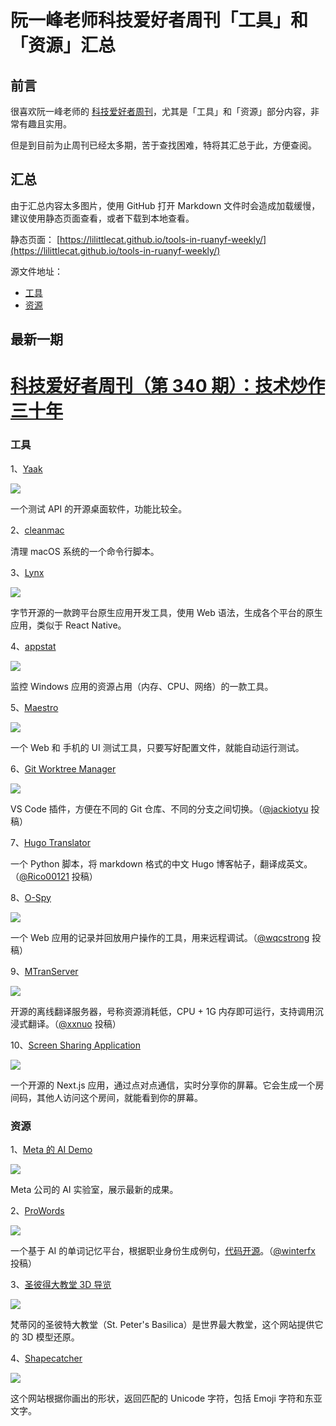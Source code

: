 # 阮一峰老师科技爱好者周刊「工具」和「资源」汇总

## 前言
很喜欢阮一峰老师的 [科技爱好者周刊](https://github.com/ruanyf/weekly)，尤其是「工具」和「资源」部分内容，非常有趣且实用。 

但是到目前为止周刊已经太多期，苦于查找困难，特将其汇总于此，方便查阅。

## 汇总
由于汇总内容太多图片，使用 GitHub 打开 Markdown 文件时会造成加载缓慢，建议使用静态页面查看，或者下载到本地查看。

静态页面：
[https://lilittlecat.github.io/tools-in-ruanyf-weekly/](https://lilittlecat.github.io/tools-in-ruanyf-weekly/)

源文件地址：
- [工具](https://cdn.jsdelivr.net/gh/LiLittleCat/tools-in-ruanyf-weekly/docs/tools.md)
- [资源](https://cdn.jsdelivr.net/gh/LiLittleCat/tools-in-ruanyf-weekly/docs/resources.md)

## 最新一期
<!-- <currentVersion>340</currentVersion> -->
<!-- Begin -->
# [科技爱好者周刊（第 340 期）：技术炒作三十年](https://github.com/ruanyf/weekly/blob/master/docs/issue-340.md)
### 工具


1、[Yaak](https://github.com/mountain-loop/yaak)

![](https://cdn.beekka.com/blogimg/asset/202503/bg2025030102.webp)

一个测试 API 的开源桌面软件，功能比较全。

2、[cleanmac](https://github.com/hkdobrev/cleanmac)

清理 macOS 系统的一个命令行脚本。

3、[Lynx](https://lynxjs.org/)

![](https://cdn.beekka.com/blogimg/asset/202503/bg2025030610.webp)

字节开源的一款跨平台原生应用开发工具，使用 Web 语法，生成各个平台的原生应用，类似于 React Native。

4、[appstat](https://pragmar.com/appstat/)

![](https://cdn.beekka.com/blogimg/asset/202503/bg2025030611.webp)

监控 Windows 应用的资源占用（内存、CPU、网络）的一款工具。

5、[Maestro](https://github.com/mobile-dev-inc/Maestro)

![](https://cdn.beekka.com/blogimg/asset/202503/bg2025030615.webp)

一个 Web 和 手机的 UI 测试工具，只要写好配置文件，就能自动运行测试。


6、[Git Worktree Manager](https://github.com/jackiotyu/git-worktree-manager)

![](https://cdn.beekka.com/blogimg/asset/202503/bg2025030601.webp)

VS Code 插件，方便在不同的 Git 仓库、不同的分支之间切换。（[@jackiotyu](https://github.com/ruanyf/weekly/issues/6198) 投稿）

7、[Hugo Translator](https://github.com/Rico00121/hugo-translator)

一个 Python 脚本，将 markdown 格式的中文 Hugo 博客帖子，翻译成英文。（[@Rico00121](https://github.com/ruanyf/weekly/issues/6199) 投稿）

8、[O-Spy](https://github.com/HuolalaTech/page-spy-web/)

![](https://cdn.beekka.com/blogimg/asset/202503/bg2025030603.webp)

一个 Web 应用的记录并回放用户操作的工具，用来远程调试。（[@wqcstrong](https://github.com/ruanyf/weekly/issues/6202) 投稿）

9、[MTranServer](https://github.com/xxnuo/MTranServer)

![](https://cdn.beekka.com/blogimg/asset/202503/bg2025030605.webp)

开源的离线翻译服务器，号称资源消耗低，CPU + 1G 内存即可运行，支持调用沉浸式翻译。（[@xxnuo](https://github.com/ruanyf/weekly/issues/6208) 投稿）

10、[Screen Sharing Application](https://github.com/tonghohin/screen-sharing)

![](https://cdn.beekka.com/blogimg/asset/202411/bg2024112901.webp)

一个开源的 Next.js 应用，通过点对点通信，实时分享你的屏幕。它会生成一个房间码，其他人访问这个房间，就能看到你的屏幕。


### 资源


1、[Meta 的 AI Demo](https://aidemos.meta.com/)

![](https://cdn.beekka.com/blogimg/asset/202502/bg2025022506.webp)

Meta 公司的 AI 实验室，展示最新的成果。

2、[ProWords](https://prowords.zeabur.app)

![](https://cdn.beekka.com/blogimg/asset/202503/bg2025030607.webp)

一个基于 AI 的单词记忆平台，根据职业身份生成例句，[代码开源](https://github.com/winterfx/ProWords)。（[@winterfx](https://github.com/ruanyf/weekly/issues/6217) 投稿）

3、[圣彼得大教堂 3D 导览](https://virtual.basilicasanpietro.va/en)

![](https://cdn.beekka.com/blogimg/asset/202501/bg2025011901.webp)

梵蒂冈的圣彼特大教堂（St. Peter's Basilica）是世界最大教堂，这个网站提供它的 3D 模型还原。

4、[Shapecatcher](https://shapecatcher.com/)

![](https://cdn.beekka.com/blogimg/asset/202501/bg2025011902.webp)

这个网站根据你画出的形状，返回匹配的 Unicode 字符，包括 Emoji 字符和东亚文字。


<!-- End -->
